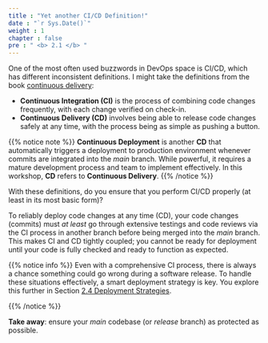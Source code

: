 ```yaml
---
title : "Yet another CI/CD Definition!"
date : "`r Sys.Date()`"
weight : 1
chapter : false
pre : " <b> 2.1 </b> "
---
```


One of the most often used buzzwords in DevOps space is CI/CD, which has different inconsistent definitions. I might take the definitions from the book [continuous delivery](https://www.amazon.co.uk/Grokking-Continuous-Delivery-Christie-Wilson/dp/1617298255):

-  **Continuous Integration (CI)** is the process of combining code changes frequently, with each change verified on check-in.
-  **Continuous Delivery (CD)** involves being able to release code changes safely at any time, with the process being as simple as pushing a button.

{{% notice note %}}
**Continuous Deployment** is another **CD** that automatically triggers a deployment to production environment whenever commits are integrated into the *main* branch. While powerful, it requires a mature development process and team to implement effectively. In this workshop, **CD** refers to **Continuous Delivery**.
{{% /notice %}}

With these definitions, do you ensure that you perform CI/CD properly (at least in its most basic form)?

To reliably deploy code changes at any time (CD), your code changes (commits) must *at least* go through extensive testings and code reviews via the CI process in another branch before being merged into the *main* branch. This makes CI and CD tightly coupled; you cannot be ready for deployment until your code is fully checked and ready to function as expected. 

{{% notice info %}}
Even with a comprehensive CI process, there is always a chance something could go wrong during a software release. To handle these situations effectively, a smart deployment strategy is key. You explore this further in Section [2.4 Deployment Strategies](2-tool-agnostic-concepts/4-deployment-strategies).

{{% /notice %}}

**Take away**: ensure your *main* codebase (or *release* branch) as protected as possible.
